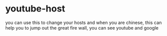 # youtube-host
you can use this to change your hosts and when you are chinese, this can help you to jump out the great fire wall, you can see youtube and google

